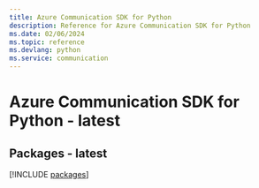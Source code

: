 ```yaml
---
title: Azure Communication SDK for Python
description: Reference for Azure Communication SDK for Python
ms.date: 02/06/2024
ms.topic: reference
ms.devlang: python
ms.service: communication
---
```

# Azure Communication SDK for Python - latest
## Packages - latest
[!INCLUDE [packages](communication-index.md)]